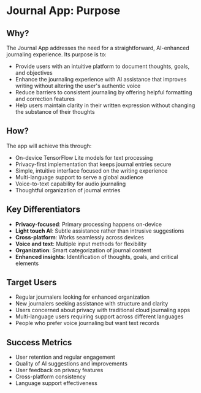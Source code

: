 # Journal App: Purpose

## Why?
The Journal App addresses the need for a straightforward, AI-enhanced journaling experience. Its purpose is to:
- Provide users with an intuitive platform to document thoughts, goals, and objectives
- Enhance the journaling experience with AI assistance that improves writing without altering the user's authentic voice
- Reduce barriers to consistent journaling by offering helpful formatting and correction features
- Help users maintain clarity in their written expression without changing the substance of their thoughts

## How?
The app will achieve this through:
- On-device TensorFlow Lite models for text processing
- Privacy-first implementation that keeps journal entries secure
- Simple, intuitive interface focused on the writing experience
- Multi-language support to serve a global audience
- Voice-to-text capability for audio journaling
- Thoughtful organization of journal entries

## Key Differentiators
- **Privacy-focused**: Primary processing happens on-device
- **Light touch AI**: Subtle assistance rather than intrusive suggestions
- **Cross-platform**: Works seamlessly across devices
- **Voice and text**: Multiple input methods for flexibility
- **Organization**: Smart categorization of journal content
- **Enhanced insights**: Identification of thoughts, goals, and critical elements

## Target Users
- Regular journalers looking for enhanced organization
- New journalers seeking assistance with structure and clarity
- Users concerned about privacy with traditional cloud journaling apps
- Multi-language users requiring support across different languages
- People who prefer voice journaling but want text records

## Success Metrics
- User retention and regular engagement
- Quality of AI suggestions and improvements
- User feedback on privacy features
- Cross-platform consistency
- Language support effectiveness 